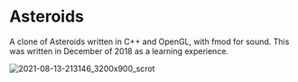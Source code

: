 # Asteroids
A clone of Asteroids written in C++ and OpenGL, with fmod for sound. This was written in December of 2018 as a learning experience.

![2021-08-13-213146_3200x900_scrot](https://user-images.githubusercontent.com/5828713/129434021-7a2c72f3-aed0-4020-9b8b-be8891d80e20.png)

